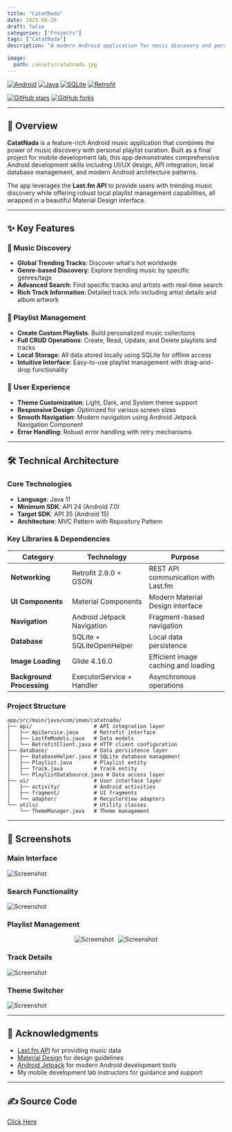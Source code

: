 ```yaml
---
title: "CatatNada"
date: 2025-06-26
draft: false
categories: ["Projects"]
tags: ["CatatNada"]
description: "A modern Android application for music discovery and personal playlist management"

image:
  path: /assets/catatnada.jpg
---
```


[![Android](https://img.shields.io/badge/Android-3DDC84?style=for-the-badge&logo=android&logoColor=white)](https://developer.android.com/)
[![Java](https://img.shields.io/badge/Java-ED8B00?style=for-the-badge&logo=openjdk&logoColor=white)](https://www.java.com/)
[![SQLite](https://img.shields.io/badge/SQLite-07405E?style=for-the-badge&logo=sqlite&logoColor=white)](https://www.sqlite.org/)
[![Retrofit](https://img.shields.io/badge/Retrofit-2.9.0-000000?style=for-the-badge&logo=retrofit&logoColor=white)](https://square.github.io/retrofit/)

[![GitHub stars](https://img.shields.io/github/stars/jih89/CatatNada?style=social)](https://github.com/jih89/CatatNada)
[![GitHub forks](https://img.shields.io/github/forks/jih89/CatatNada?style=social)](https://github.com/jih89/CatatNada)

---

## 📱 Overview

**CatatNada** is a feature-rich Android music application that combines the power of music discovery with personal playlist curation. Built as a final project for mobile development lab, this app demonstrates comprehensive Android development skills including UI/UX design, API integration, local database management, and modern Android architecture patterns.

The app leverages the **Last.fm API** to provide users with trending music discovery while offering robust local playlist management capabilities, all wrapped in a beautiful Material Design interface.

---

## ✨ Key Features

### 🎯 Music Discovery
- **Global Trending Tracks**: Discover what's hot worldwide
- **Genre-based Discovery**: Explore trending music by specific genres/tags
- **Advanced Search**: Find specific tracks and artists with real-time search
- **Rich Track Information**: Detailed track info including artist details and album artwork

### 📝 Playlist Management
- **Create Custom Playlists**: Build personalized music collections
- **Full CRUD Operations**: Create, Read, Update, and Delete playlists and tracks
- **Local Storage**: All data stored locally using SQLite for offline access
- **Intuitive Interface**: Easy-to-use playlist management with drag-and-drop functionality

### 🎨 User Experience
- **Theme Customization**: Light, Dark, and System theme support
- **Responsive Design**: Optimized for various screen sizes
- **Smooth Navigation**: Modern navigation using Android Jetpack Navigation Component
- **Error Handling**: Robust error handling with retry mechanisms

---

## 🛠️ Technical Architecture

### Core Technologies
- **Language**: Java 11
- **Minimum SDK**: API 24 (Android 7.0)
- **Target SDK**: API 35 (Android 15)
- **Architecture**: MVC Pattern with Repository Pattern

### Key Libraries & Dependencies

| Category | Technology | Purpose |
|----------|------------|---------|
| **Networking** | Retrofit 2.9.0 + GSON | REST API communication with Last.fm |
| **UI Components** | Material Components | Modern Material Design interface |
| **Navigation** | Android Jetpack Navigation | Fragment-based navigation |
| **Database** | SQLite + SQLiteOpenHelper | Local data persistence |
| **Image Loading** | Glide 4.16.0 | Efficient image caching and loading |
| **Background Processing** | ExecutorService + Handler | Asynchronous operations |

### Project Structure
```
app/src/main/java/com/imam/catatnada/
├── api/                    # API integration layer
│   ├── ApiService.java     # Retrofit interface
│   ├── LastFmModels.java   # Data models
│   └── RetrofitClient.java # HTTP client configuration
├── database/               # Data persistence layer
│   ├── DatabaseHelper.java # SQLite database management
│   ├── Playlist.java       # Playlist entity
│   ├── Track.java          # Track entity
│   └── PlaylistDataSource.java # Data access layer
├── ui/                     # User interface layer
│   ├── activity/           # Android activities
│   ├── fragment/           # UI fragments
│   └── adapter/            # RecyclerView adapters
└── utils/                  # Utility classes
    └── ThemeManager.java   # Theme management
```

---

## 📸 Screenshots

### Main Interface
<img src="/assets/catatnada/main_screen.png" alt="Screenshot" style="max-width:500px; height:auto;">

### Search Functionality
<img src="/assets/catatnada/search_screen.png" alt="Screenshot" style="max-width:500px; height:auto;">

### Playlist Management
<div style="display: flex; gap: 10px; justify-content: center;">
  <img src="/assets/catatnada/playlist_screen.png" alt="Screenshot" style="max-width: 400px; height: auto;">
  <img src="/assets/catatnada/playlist_detail.png" alt="Screenshot" style="max-width: 400px; height: auto;">
</div>

### Track Details
<img src="/assets/catatnada/track_detail.png" alt="Screenshot" style="max-width:500px; height:auto;">

### Theme Switcher
<img src="/assets/catatnada/settings_screen.png" alt="Screenshot" style="max-width:500px; height:auto;">

---

## 🙏 Acknowledgments

- [Last.fm API](https://www.last.fm/api) for providing music data
- [Material Design](https://material.io/) for design guidelines
- [Android Jetpack](https://developer.android.com/jetpack) for modern Android development tools
- My mobile development lab instructors for guidance and support

---

## ✍️ Source Code

<a href="https://github.com/jih89/CatatNada" target="_blank" class="btn btn-primary" mb-2>
  <i class="fas fa-fw fa-code"></i>
  Click Here
</a>